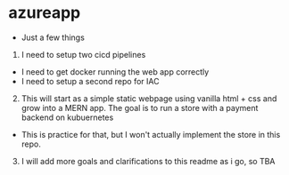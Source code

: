 # azureapp
* Just a few things
1. I need to setup two cicd pipelines
* I need to get docker running the web app correctly
* I need to setup a second repo for IAC
2. This will start as a simple static webpage using vanilla html + css and
grow into a MERN app. The goal is to run a store with a payment backend on kubuernetes
* This is practice for that, but I won't actually implement the store in this repo. 
3. I will add more goals and clarifications to this readme as i go, so TBA

